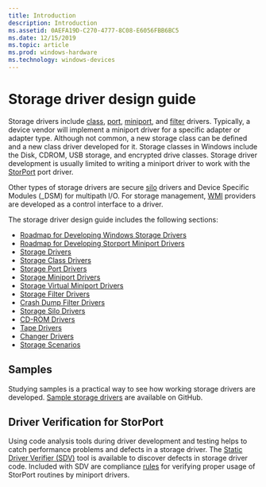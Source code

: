 ```yaml
---
title: Introduction
description: Introduction
ms.assetid: 0AEFA19D-C270-4777-8C08-E6056FBB6BC5
ms.date: 12/15/2019
ms.topic: article
ms.prod: windows-hardware
ms.technology: windows-devices
---
```


# Storage driver design guide

Storage drivers include [class](introduction-to-storage-class-drivers.md), [port](storage-port-drivers.md), [miniport](storage-miniport-drivers.md), and [filter](storage-filter-drivers.md) drivers. Typically, a device vendor will implement a miniport driver for a specific adapter or adapter type. Although not common, a new storage class can be defined and a new class driver developed for it. Storage classes in Windows include the Disk, CDROM, USB storage, and encrypted drive classes. Storage driver development is usually limited to writing a miniport driver to work with the [StorPort](storport-driver-overview.md) port driver.

Other types of storage drivers are secure [silo](overview.md) drivers and Device Specific Modules (_DSM) for multipath I/O. For storage management, [WMI](https://docs.microsoft.com/windows-hardware/drivers/storage/storage-wmi-classes) providers are developed as a control interface to a driver.

The storage driver design guide includes the following sections:

* [Roadmap for Developing Windows Storage Drivers](roadmap-for-developing-storage-drivers.md)
* [Roadmap for Developing Storport Miniport Drivers](roadmap-for-developing-storport-miniport-drivers.md)  
* [Storage Drivers](storage-drivers.md)  
* [Storage Class Drivers](introduction-to-storage-class-drivers.md)  
* [Storage Port Drivers](storage-port-drivers.md)  
* [Storage Miniport Drivers](storage-miniport-drivers.md)  
* [Storage Virtual Miniport Drivers](overview-of-storage-virtual-miniport-drivers.md)  
* [Storage Filter Drivers](storage-filter-drivers.md)  
* [Crash Dump Filter Drivers](crash-dump-filter-drivers.md)  
* [Storage Silo Drivers](overview.md)  
* [CD-ROM Drivers](cd-rom-drivers.md)  
* [Tape Drivers](tape-drivers-overview.md)  
* [Changer Drivers](changer-drivers.md)  
* [Storage Scenarios](offloaded-data-transfer.md)  

## Samples

Studying samples is a practical way to see how working storage drivers are developed. [Sample storage drivers](https://github.com/Microsoft/Windows-driver-samples) are available on GitHub.

## Driver Verification for StorPort

Using code analysis tools during driver development and testing helps to catch performance problems and defects in a storage driver. The [Static Driver Verifier (SDV)](https://docs.microsoft.com/windows-hardware/drivers/devtest/static-driver-verifier) tool is available to discover defects in storage driver code. Included with SDV are compliance [rules](https://docs.microsoft.com/windows-hardware/drivers/devtest/declaring-functions-by-using-function-role-types-for-storport-drivers) for verifying proper usage of StorPort routines by miniport drivers.
